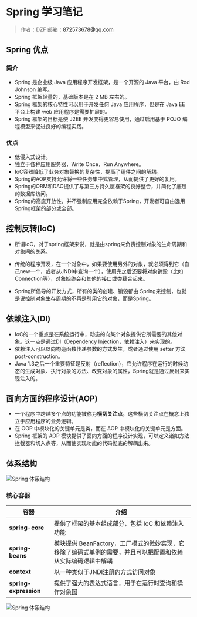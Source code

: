 # Spring 学习笔记

> 作者：DZF
> 邮箱：872573678@qq.com

## Spring 优点

### 简介

* Spring 是企业级 Java 应用程序开发框架，是一个开源的 Java 平台，由 Rod Johnson 编写。
* Spring 框架轻量的，基础版本是在 2 MB 左右的。
* Spring 框架的核心特性可以用于开发任何 Java 应用程序，但是在 Java EE 平台上构建 web 应用程序是需要扩展的。 
* Spring 框架的目标是使 J2EE 开发变得更容易使用，通过启用基于 POJO 编程模型来促进良好的编程实践。

### 优点

* 低侵入式设计。
* 独立于各种应用服务器，Write Once，Run Anywhere。
* IoC容器降低了业务对象替换的复杂性，提高了组件之间的解耦。
* Spring的AOP支持允许将一些任务集中式管理，从而提供了更好的复用。
* Spring的ORM和DAO提供了与第三方持久层框架的良好整合，并简化了底层的数据库访问。
* Spring的高度开放性，并不强制应用完全依赖于Spring，开发者可自由选用Spring框架的部分或全部。



## 控制反转(IoC)

* 所谓IoC，对于spring框架来说，就是由spring来负责控制对象的生命周期和对象间的关系。

* 传统的程序开发，在一个对象中，如果要使用另外的对象，就必须得到它（自己new一个，或者从JNDI中查询一个），使用完之后还要将对象销毁（比如Connection等），对象始终会和其他的接口或类藕合起来。

* Spring所倡导的开发方式，所有的类的创建、销毁都由 Spring来控制，也就是说控制对象生存周期的不再是引用它的对象，而是Spring。



## 依赖注入(DI)

* IoC的一个重点是在系统运行中，动态的向某个对象提供它所需要的其他对象。这一点是通过DI（Dependency Injection，依赖注入）来实现的。
* 依赖注入可以以向构造函数传递参数的方式发生，或者通过使用 setter 方法 post-construction。
* Java 1.3之后一个重要特征是反射（reflection），它允许程序在运行的时候动态的生成对象、执行对象的方法、改变对象的属性，Spring就是通过反射来实现注入的。



## 面向方面的程序设计(AOP)

* 一个程序中跨越多个点的功能被称为**横切关注点**，这些横切关注点在概念上独立于应用程序的业务逻辑。
* 在 OOP 中模块化的关键单元是类，而在 AOP 中模块化的关键单元是方面。
* Spring 框架的 AOP 模块提供了面向方面的程序设计实现，可以定义诸如方法拦截器和切入点等，从而使实现功能的代码彻底的解耦出来。



## 体系结构

![Spring 体系结构](https://atts.w3cschool.cn/attachments/image/wk/wkspring/arch1.png)

### 核心容器

| 容器                  | 介绍                                                         |
| --------------------- | ------------------------------------------------------------ |
| **spring-core**       | 提供了框架的基本组成部分，包括 IoC 和依赖注入功能            |
| **spring-beans**      | 模块提供 BeanFactory，工厂模式的微妙实现，它移除了编码式单例的需要，并且可以把配置和依赖从实际编码逻辑中解耦 |
| **context**           | 以一种类似于JNDI注册的方式访问对象                           |
| **spring-expression** | 提供了强大的表达式语言，用于在运行时查询和操作对象图         |

![Spring 体系结构](https://atts.w3cschool.cn/attachments/image/20181023/1540290875453691.png)


###
